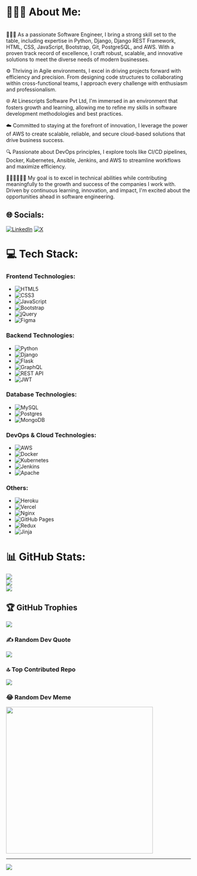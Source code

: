 # 💫💫💫 About Me:
<br>🚀🚀🚀 As a passionate Software Engineer, I bring a strong skill set to the table, including expertise in Python, Django, Django REST Framework, HTML, CSS, JavaScript, Bootstrap, Git, PostgreSQL, and AWS. With a proven track record of excellence, I craft robust, scalable, and innovative solutions to meet the diverse needs of modern businesses.

⚙️ Thriving in Agile environments, I excel in driving projects forward with efficiency and precision. From designing code structures to collaborating within cross-functional teams, I approach every challenge with enthusiasm and professionalism.

🌐 At Linescripts Software Pvt Ltd, I'm immersed in an environment that fosters growth and learning, allowing me to refine my skills in software development methodologies and best practices.

☁️ Committed to staying at the forefront of innovation, I leverage the power of AWS to create scalable, reliable, and secure cloud-based solutions that drive business success.

🔍 Passionate about DevOps principles, I explore tools like CI/CD pipelines, Docker, Kubernetes, Ansible, Jenkins, and AWS to streamline workflows and maximize efficiency.

👨‍💻👨‍💻👨‍💻 My goal is to excel in technical abilities while contributing meaningfully to the growth and success of the companies I work with. Driven by continuous learning, innovation, and impact, I'm excited about the opportunities ahead in software engineering.<br>


## 🌐 Socials:
[![LinkedIn](https://img.shields.io/badge/LinkedIn-%230077B5.svg?logo=linkedin&logoColor=white)](https://linkedin.com/in/mubin-attar-53223716a) [![X](https://img.shields.io/badge/X-black.svg?logo=X&logoColor=white)](https://x.com/skmubin313) 

# 💻 Tech Stack:
### Frontend Technologies:
- ![HTML5](https://img.shields.io/badge/html5-%23E34F26.svg?style=for-the-badge&logo=html5&logoColor=white)
- ![CSS3](https://img.shields.io/badge/css3-%231572B6.svg?style=for-the-badge&logo=css3&logoColor=white)
- ![JavaScript](https://img.shields.io/badge/javascript-%23323330.svg?style=for-the-badge&logo=javascript&logoColor=%23F7DF1E)
- ![Bootstrap](https://img.shields.io/badge/bootstrap-%238511FA.svg?style=for-the-badge&logo=bootstrap&logoColor=white)
- ![jQuery](https://img.shields.io/badge/jquery-%230769AD.svg?style=for-the-badge&logo=jquery&logoColor=white)
- ![Figma](https://img.shields.io/badge/figma-%23F24E1E.svg?style=for-the-badge&logo=figma&logoColor=white)

### Backend Technologies:
- ![Python](https://img.shields.io/badge/python-3670A0?style=for-the-badge&logo=python&logoColor=ffdd54)
- ![Django](https://img.shields.io/badge/django-%23092E20.svg?style=for-the-badge&logo=django&logoColor=white)
- ![Flask](https://img.shields.io/badge/flask-%23000.svg?style=for-the-badge&logo=flask&logoColor=white)
- ![GraphQL](https://img.shields.io/badge/-GraphQL-E10098?style=for-the-badge&logo=graphql&logoColor=white)
- ![REST API](https://img.shields.io/badge/REST%20API-%23000000.svg?style=for-the-badge)
- ![JWT](https://img.shields.io/badge/JWT-black?style=for-the-badge&logo=JSON%20web%20tokens)

### Database Technologies:
- ![MySQL](https://img.shields.io/badge/mysql-%2300000f.svg?style=for-the-badge&logo=mysql&logoColor=white)
- ![Postgres](https://img.shields.io/badge/postgres-%23316192.svg?style=for-the-badge&logo=postgresql&logoColor=white)
- ![MongoDB](https://img.shields.io/badge/MongoDB-%234ea94b.svg?style=for-the-badge&logo=mongodb&logoColor=white)

### DevOps & Cloud Technologies:
- ![AWS](https://img.shields.io/badge/AWS-%23FF9900.svg?style=for-the-badge&logo=amazon-aws&logoColor=white)
- ![Docker](https://img.shields.io/badge/docker-%230db7ed.svg?style=for-the-badge&logo=docker&logoColor=white)
- ![Kubernetes](https://img.shields.io/badge/kubernetes-%23326ce5.svg?style=for-the-badge&logo=kubernetes&logoColor=white)
- ![Jenkins](https://img.shields.io/badge/jenkins-%232C5263.svg?style=for-the-badge&logo=jenkins&logoColor=white)
- ![Apache](https://img.shields.io/badge/apache-%23D42029.svg?style=for-the-badge&logo=apache&logoColor=white)

### Others:
- ![Heroku](https://img.shields.io/badge/heroku-%23430098.svg?style=for-the-badge&logo=heroku&logoColor=white)
- ![Vercel](https://img.shields.io/badge/vercel-%23000000.svg?style=for-the-badge&logo=vercel&logoColor=white)
- ![Nginx](https://img.shields.io/badge/nginx-%23009639.svg?style=for-the-badge&logo=nginx&logoColor=white)
- ![GitHub Pages](https://img.shields.io/badge/github%20pages-121013?style=for-the-badge&logo=github&logoColor=white)
- ![Redux](https://img.shields.io/badge/redux-%23593d88.svg?style=for-the-badge&logo=redux&logoColor=white)
- ![Jinja](https://img.shields.io/badge/jinja-white.svg?style=for-the-badge&logo=jinja&logoColor=black)

# 📊 GitHub Stats:
![](https://github-readme-stats.vercel.app/api?username=Mubin-Shaikh&theme=radical&hide_border=false&include_all_commits=true&count_private=true)<br/>
![](https://github-readme-streak-stats.herokuapp.com/?user=Mubin-Shaikh&theme=radical&hide_border=false)<br/>
![](https://github-readme-stats.vercel.app/api/top-langs/?username=Mubin-Shaikh&theme=radical&hide_border=false&include_all_commits=true&count_private=true&layout=compact)

## 🏆 GitHub Trophies
![](https://github-profile-trophy.vercel.app/?username=Mubin-Shaikh&theme=radical&no-frame=true&no-bg=true&margin-w=4)

### ✍️ Random Dev Quote
![](https://quotes-github-readme.vercel.app/api?type=horizontal&theme=radical)

### 🔝 Top Contributed Repo
![](https://github-contributor-stats.vercel.app/api?username=Mubin-Shaikh&limit=5&theme=radical&combine_all_yearly_contributions=true)

### 😂 Random Dev Meme
<img src='https://randommeme-five.vercel.app/' style="height: 400px;"/>

---
[![](https://visitcount.itsvg.in/api?id=Mubin-Shaikh&icon=0&color=0)](https://visitcount.itsvg.in)

<!-- Proudly created with GPRM ( https://gprm.itsvg.in ) -->
